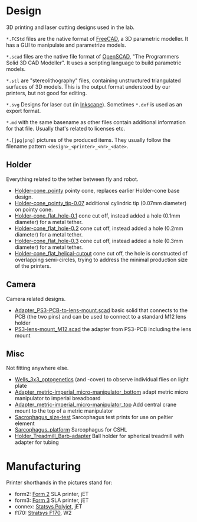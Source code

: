# Design

3D printing and laser cutting designs used in the lab.

`*.FCStd` files are the native format of [FreeCAD](https://www.freecadweb.org/), a 3D parametric modeller. It has a GUI to manipulate and parametrize models.

`*.scad` files are the native file format of [OpenSCAD](https://www.openscad.org/), "The Programmers Solid 3D CAD Modeller". It uses a scripting language to build parametric models.

`*.stl` are "stereolithography" files, containing unstructured triangulated surfaces of 3D models. This is the output format understood by our printers, but not good for editing.

`*.svg` Designs for laser cut (in [Inkscape](https://inkscape.org/)). Sometimes `*.dxf` is used as an export format.

`*.md` with the same basename as other files contain additional information for that file. Usually that's related to licenses etc.

`*.[jpg|png]` pictures of the produced items. They usually follow the filename pattern `<design>_<printer>_<nr>_<date>`.

## Holder

Everything related to the tether between fly and robot.

- [Holder-cone_pointy](Holder/Holder-cone_pointy.scad) pointy cone, replaces earlier Holder-cone base design.
- [Holder-cone_pointy_tip-0.07](Holder/Holder-cone_pointy_tip-0.07.scad) additional cylindric tip (0.07mm diameter) on pointy cone.
- [Holder-cone_flat_hole-0.1](Holder/Holder-cone_flat_hole-0.1.scad) cone cut off, instead added a hole (0.1mm diameter) for a metal tether.
- [Holder-cone_flat_hole-0.2](Holder/Holder-cone_flat_hole-0.2.scad) cone cut off, instead added a hole (0.2mm diameter) for a metal tether.
- [Holder-cone_flat_hole-0.3](Holder/Holder-cone_flat_hole-0.3.scad) cone cut off, instead added a hole (0.3mm diameter) for a metal tether.
- [Holder-cone_flat_helical-cutout](Holder-cone_flat_helical-cutout.scad) cone cut off, the hole is constructed of overlapping semi-circles, trying to address the minimal production size of the printers.


## Camera

Camera related designs.

- [Adapter_PS3-PCB-to-lens-mount.scad](Camera/Adapter_PS3-PCB-to-lens-mount.scad) basic solid that connects to the PCB (the two pins) and can be used to connect to a standard M12 lens holder
- [PS3-lens-mount_M12.scad](Camera/PS3-lens-mount_M12.scad) the adapter from PS3-PCB including the lens mount


## Misc

Not fitting anywhere else.

- [Wells_3x3_optogenetics](Misc/RedPlate-Departments.svg) (and -cover) to observe individual flies on light plate
- [Adapter_metric-imperial_micro-manipulator_bottom](Misc/Adapter_metric-imperial_micro-manipulator_bottom.svg) adapt metric micro manipulator to imperial breadboard
- [Adapter_metric-imperial_micro-manipulator_top](Misc/Adapter_metric-imperial_micro-manipulator_top.svg) Add central crane mount to the top of a metric manipulator
- [Sacrophagus_size-test](Misc/Sacrophagus_size-test.scad) Sarcophagus test prints for use on peltier element
- [Sarcophagus_platform](Misc/Sarcophagus_platform.scad) Sarcophagus for CSHL
- [Holder_Treadmill_Barb-adapter](Misc/Holder_Treadmill_Barb-adapter.stl) Ball holder for spherical treadmill with adapter for tubing

# Manufacturing

Printer shorthands in the pictures stand for:

- form2: [Form 2](https://formlabs.com/3d-printers/form-2/) SLA printer, jET
- form3: [Form 3](https://formlabs.com/3d-printers/form-3/) SLA printer, jET
- connex: [Statsys Polyjet](https://www.stratasys.com/3d-printers/objet-260-500-connex1), jET
- f170: [Stratsys F170](https://www.stratasys.com/3d-printers/f123), W2
